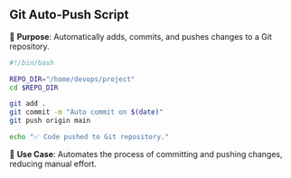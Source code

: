 ## Git Auto-Push Script

🔹 **Purpose**: Automatically adds, commits, and pushes changes to a Git repository.

```bash
#!/bin/bash

REPO_DIR="/home/devops/project"
cd $REPO_DIR

git add .
git commit -m "Auto commit on $(date)"
git push origin main

echo "✅ Code pushed to Git repository."
```

📌 **Use Case**: Automates the process of committing and pushing changes, reducing manual effort.

